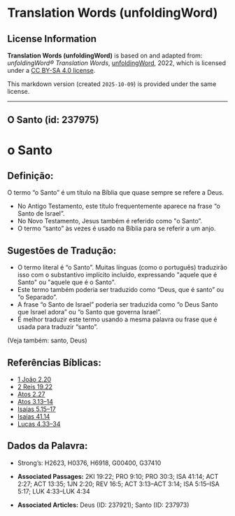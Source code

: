 # Translation Words (unfoldingWord)

## License Information

**Translation Words (unfoldingWord)** is based on and adapted from: _unfoldingWord® Translation Words_, [unfoldingWord](https://unfoldingword.org/utw), 2022, which is licensed under a [CC BY-SA 4.0 license](https://creativecommons.org/licenses/by-sa/4.0/legalcode.en).

This markdown version (created `2025-10-09`) is provided under the same license.



--------------------------------

## O Santo (id: 237975)

o Santo
=======

Definição:
----------

O termo “o Santo” é um título na Bíblia que quase sempre se refere a Deus.

* No Antigo Testamento, este título frequentemente aparece na frase “o Santo de Israel”.
* No Novo Testamento, Jesus também é referido como "o Santo”.
* O termo “santo” às vezes é usado na Bíblia para se referir a um anjo.

Sugestões de Tradução:
----------------------

* O termo literal é “o Santo”. Muitas línguas (como o português) traduzirão isso com o substantivo implícito incluído, expressando "aquele que é Santo" ou "aquele que é o Santo".
* Este termo também poderia ser traduzido como “Deus, que é santo” ou “o Separado”.
* A frase “o Santo de Israel” poderia ser traduzida como “o Deus Santo que Israel adora” ou “o Santo que governa Israel”.
* É melhor traduzir este termo usando a mesma palavra ou frase que é usada para traduzir “santo”.

(Veja também: santo, Deus)

Referências Bíblicas:
---------------------

* [1 João 2\.20](https://ref.ly/1John2:20)
* [2 Reis 19\.22](https://ref.ly/2Kgs19:22)
* [Atos 2\.27](https://ref.ly/Acts2:27)
* [Atos 3\.13–14](https://ref.ly/Acts3:13-Acts3:14)
* [Isaías 5\.15–17](https://ref.ly/Isa5:15-Isa5:17)
* [Isaías 41\.14](https://ref.ly/Isa41:14)
* [Lucas 4\.33–34](https://ref.ly/Luke4:33-Luke4:34)

Dados da Palavra:
-----------------

* Strong’s: H2623, H0376, H6918, G00400, G37410

* **Associated Passages:** 2KI 19:22; PRO 9:10; PRO 30:3; ISA 41:14; ACT 2:27; ACT 13:35; 1JN 2:20; REV 16:5; ACT 3:13–ACT 3:14; ISA 5:15–ISA 5:17; LUK 4:33–LUK 4:34
* **Associated Articles:** Deus (ID: 237921); Santo (ID: 237973)

